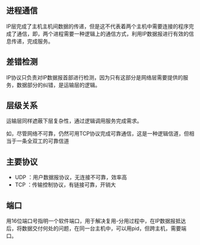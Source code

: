 ## 进程通信

IP层完成了主机主机间数据的传递，但是这不代表着两个主机中需要连接的程序完成了通信，即，两个进程需要一种逻辑上的通信方式，利用IP数据报进行有效的信息传递，完成服务。

## 差错检测

IP协议只负责对IP数据报首部进行检测，因为只有这部分是网络层需要提供的服务，数据部分的纠错，是运输层的逻辑。

## 层级关系

运输层同样遮蔽下层复杂性，通过逻辑调用服务完成需求。

如，尽管网络不可靠，仍然可用TCP协议完成可靠通信，这是一种逻辑信道，但相当于一条全双工的可靠信道

## 主要协议

- UDP ：用户数据报协议，无连接不可靠，效率高
- TCP ：传输控制协议，有链接可靠，开销大

## 端口

用16位端口号指明一个软件端口，用于解决复用-分用过程中，在IP数据报抵达后，将数据交付何处的问题，在同一台主机中，可以用pid，但跨主机，需要端口。
